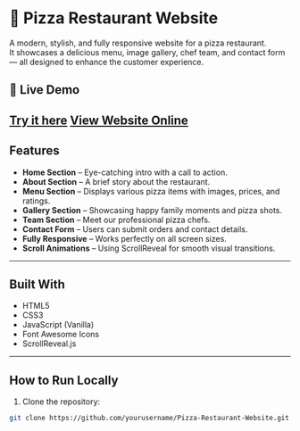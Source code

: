 # 🍕 Pizza Restaurant Website

A modern, stylish, and fully responsive website for a pizza restaurant.  
It showcases a delicious menu, image gallery, chef team, and contact form — all designed to enhance the customer experience.

## 🔗 Live Demo

[Try it here](https://ranaa-mahmoud.github.io/WebSite-Pizza-Restaurant/)
[View Website Online](ht)  
---

## Features

-  **Home Section** – Eye-catching intro with a call to action.
-  **About Section** – A brief story about the restaurant.
-  **Menu Section** – Displays various pizza items with images, prices, and ratings.
-  **Gallery Section** – Showcasing happy family moments and pizza shots.
-  **Team Section** – Meet our professional pizza chefs.
-  **Contact Form** – Users can submit orders and contact details.
-  **Fully Responsive** – Works perfectly on all screen sizes.
-  **Scroll Animations** – Using ScrollReveal for smooth visual transitions.
---
 ## Built With

- HTML5
- CSS3
- JavaScript (Vanilla)
- Font Awesome Icons
- ScrollReveal.js

---
## How to Run Locally

1. Clone the repository:
```bash
git clone https://github.com/yourusername/Pizza-Restaurant-Website.git


